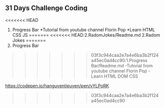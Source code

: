 31 Days Challenge Coding
-----------------------------
<<<<<<< HEAD
1. Progress Bar
*Tutorial from youtube channel Florin Pop
*Learn HTML CSS JS 
=======
<<<<<<< HEAD:2.RadomJokes/Readme.md
2.Radom Jokes
=======
1. Progress Bar
>>>>>>> 03f3c944caa2e7a4e6ba3b2f124a45ec0ad4cc90:1.Progress Bar/Readme.md
-Tutorial from youtube channel Florin Pop
-Learn HTML DOM CSS

https://codepen.io/hanguyentieuyen/pen/vYLPoRK
>>>>>>> 03f3c944caa2e7a4e6ba3b2f124a45ec0ad4cc90
